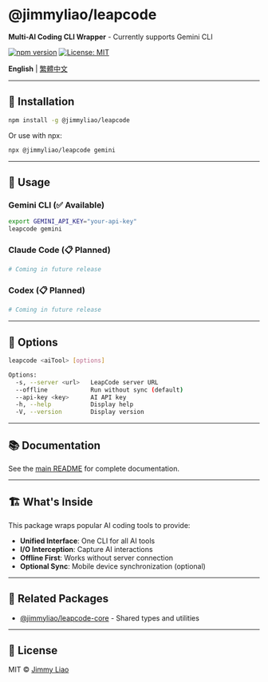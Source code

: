 # @jimmyliao/leapcode

**Multi-AI Coding CLI Wrapper** - Currently supports Gemini CLI

[![npm version](https://img.shields.io/npm/v/@jimmyliao/leapcode.svg)](https://www.npmjs.com/package/@jimmyliao/leapcode)
[![License: MIT](https://img.shields.io/badge/License-MIT-yellow.svg)](../../LICENSE)

**English** | [繁體中文](README.zh-TW.md)

---

## 🚀 Installation

```bash
npm install -g @jimmyliao/leapcode
```

Or use with npx:

```bash
npx @jimmyliao/leapcode gemini
```

---

## 📖 Usage

### Gemini CLI (✅ Available)

```bash
export GEMINI_API_KEY="your-api-key"
leapcode gemini
```

### Claude Code (📋 Planned)

```bash
# Coming in future release
```

### Codex (📋 Planned)

```bash
# Coming in future release
```

---

## 🔧 Options

```bash
leapcode <aiTool> [options]

Options:
  -s, --server <url>   LeapCode server URL
  --offline            Run without sync (default)
  --api-key <key>      AI API key
  -h, --help           Display help
  -V, --version        Display version
```

---

## 📚 Documentation

See the [main README](../../README.md) for complete documentation.

---

## 🏗️ What's Inside

This package wraps popular AI coding tools to provide:

- **Unified Interface**: One CLI for all AI tools
- **I/O Interception**: Capture AI interactions
- **Offline First**: Works without server connection
- **Optional Sync**: Mobile device synchronization (optional)

---

## 🔗 Related Packages

- [@jimmyliao/leapcode-core](../core) - Shared types and utilities

---

## 📄 License

MIT © [Jimmy Liao](https://github.com/jimmyliao)

